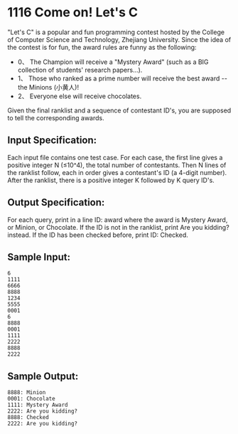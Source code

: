 # 1116 Come on! Let's C
"Let's C" is a popular and fun programming contest hosted by the College of Computer Science and Technology, Zhejiang University. Since the idea of the contest is for fun, the award rules are funny as the following:

- 0、 The Champion will receive a "Mystery Award" (such as a BIG collection of students' research papers...).
- 1、 Those who ranked as a prime number will receive the best award -- the Minions (小黄人)!
- 2、 Everyone else will receive chocolates.  

Given the final ranklist and a sequence of contestant ID's, you are supposed to tell the corresponding awards.

## Input Specification:
Each input file contains one test case. For each case, the first line gives a positive integer N (≤10^4), the total number of contestants. Then N lines of the ranklist follow, each in order gives a contestant's ID (a 4-digit number). After the ranklist, there is a positive integer K followed by K query ID's.

## Output Specification:
For each query, print in a line ID: award where the award is Mystery Award, or Minion, or Chocolate. If the ID is not in the ranklist, print Are you kidding? instead. If the ID has been checked before, print ID: Checked.

## Sample Input:
    6
    1111
    6666
    8888
    1234
    5555
    0001
    6
    8888
    0001
    1111
    2222
    8888
    2222

## Sample Output:
    8888: Minion
    0001: Chocolate
    1111: Mystery Award
    2222: Are you kidding?
    8888: Checked
    2222: Are you kidding?